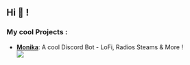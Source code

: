 ## Hi 🍍 !


### **__My cool Projects :__**
- **[Monika](https://monika.gg)**: A cool Discord Bot - LoFi, Radios Steams & More !  
![](https://top.gg/api/widget/servers/340476335279570945.svg)
